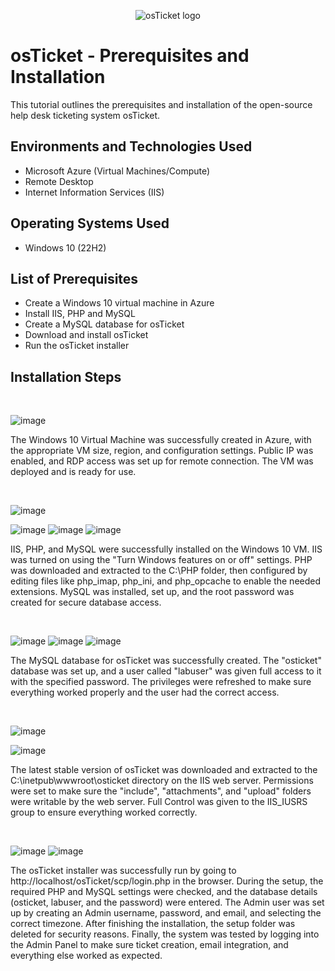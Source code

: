 <p align="center">
<img src="https://i.imgur.com/Clzj7Xs.png" alt="osTicket logo"/>
</p>

<h1>osTicket - Prerequisites and Installation</h1>
This tutorial outlines the prerequisites and installation of the open-source help desk ticketing system osTicket.<br />


<h2>Environments and Technologies Used</h2>

- Microsoft Azure (Virtual Machines/Compute)
- Remote Desktop
- Internet Information Services (IIS)
  
<h2>Operating Systems Used </h2>

- Windows 10</b> (22H2)

<h2>List of Prerequisites</h2>

- Create a Windows 10 virtual machine in Azure
- Install IIS, PHP and MySQL
- Create a MySQL database for osTicket
- Download and install osTicket
- Run the osTicket installer

<h2>Installation Steps</h2>
</p>
<p>

</p>
<br />

![image](https://github.com/user-attachments/assets/5235455c-130b-43d3-9615-51a1cae68b2a)


</p>
<p>
The Windows 10 Virtual Machine was successfully created in Azure, with the appropriate VM size, region, and configuration settings. Public IP was enabled, and RDP access was set up for remote connection. The VM was deployed and is ready for use.  
</p>
<br />

![image](https://github.com/user-attachments/assets/f7ed5859-f8d2-491b-b333-d71bd9d1fc87)

</p>
<p>
  

![image](https://github.com/user-attachments/assets/ca704747-6847-4f3a-9b08-d1d0ba66dbf0)
![image](https://github.com/user-attachments/assets/5a225435-901c-4f26-a22f-c4b4836c13de)
![image](https://github.com/user-attachments/assets/c31473b0-cc6d-42aa-8ab0-988d1b42dba6)

</p>
<p>
  
IIS, PHP, and MySQL were successfully installed on the Windows 10 VM. IIS was turned on using the "Turn Windows features on or off" settings. PHP was downloaded and extracted to the C:\PHP folder, then configured by editing files like php_imap, php_ini, and php_opcache to enable the needed extensions. MySQL was installed, set up, and the root password was created for secure database access.

</p>
<br />

![image](https://github.com/user-attachments/assets/cbb716c1-0d07-450f-ab93-de974437beba)
![image](https://github.com/user-attachments/assets/b1a74234-381a-493c-bdee-f3782a0c6ec6)
![image](https://github.com/user-attachments/assets/0c72235c-6009-41c3-8479-4dccf41cbfd8)

</p>
<p>
  
The MySQL database for osTicket was successfully created. The "osticket" database was set up, and a user called "labuser" was given full access to it with the specified password. The privileges were refreshed to make sure everything worked properly and the user had the correct access.

</p>
<br />

![image](https://github.com/user-attachments/assets/896e6336-40f7-477d-a4bb-797264a881b6)

![image](https://github.com/user-attachments/assets/65504b4f-3ded-4954-bc27-01ce1a2415fd)

</p>
<p>

The latest stable version of osTicket was downloaded and extracted to the C:\inetpub\wwwroot\osticket directory on the IIS web server. Permissions were set to make sure the "include", "attachments", and "upload" folders were writable by the web server. Full Control was given to the IIS_IUSRS group to ensure everything worked correctly.

</p>
<br />

![image](https://github.com/user-attachments/assets/8d5f5e23-e28f-48f3-920c-5fa0dd52641b)
![image](https://github.com/user-attachments/assets/c44619b9-dd44-45f2-9bf2-b5f8d0bbf188)



</p>
<p>
  
The osTicket installer was successfully run by going to http://localhost/osTicket/scp/login.php in the browser. During the setup, the required PHP and MySQL settings were checked, and the database details (osticket, labuser, and the password) were entered. The Admin user was set up by creating an Admin username, password, and email, and selecting the correct timezone. After finishing the installation, the setup folder was deleted for security reasons. Finally, the system was tested by logging into the Admin Panel to make sure ticket creation, email integration, and everything else worked as expected.
  
</p>
<br />




